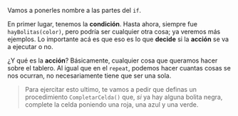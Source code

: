 Vamos a ponerles nombre a las partes del `if`.

En primer lugar, tenemos la **condición**. Hasta ahora, siempre fue `hayBolitas(color)`, pero podría ser cualquier otra cosa; ya veremos más ejemplos. Lo importante acá es que eso es lo que **decide** si la **acción** se va a ejecutar o no.

¿Y qué es la **acción**? Básicamente, cualquier cosa que queramos hacer sobre el tablero. Al igual que en el `repeat`, podemos hacer cuantas cosas se nos ocurran, no necesariamente tiene que ser una sola.

> Para ejercitar esto ultimo, te vamos a pedir que definas un procedimiento `CompletarCelda()` que, _si_ ya hay alguna bolita negra, complete la celda poniendo una roja, una azul y una verde.